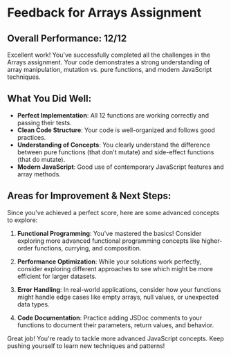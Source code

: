 # Feedback for Arrays Assignment

## Overall Performance: 12/12

Excellent work! You've successfully completed all the challenges in the Arrays assignment. Your code demonstrates a strong understanding of array manipulation, mutation vs. pure functions, and modern JavaScript techniques.

## What You Did Well:

- **Perfect Implementation**: All 12 functions are working correctly and passing their tests.
- **Clean Code Structure**: Your code is well-organized and follows good practices.
- **Understanding of Concepts**: You clearly understand the difference between pure functions (that don't mutate) and side-effect functions (that do mutate).
- **Modern JavaScript**: Good use of contemporary JavaScript features and array methods.

## Areas for Improvement & Next Steps:

Since you've achieved a perfect score, here are some advanced concepts to explore:

1. **Functional Programming**: You've mastered the basics! Consider exploring more advanced functional programming concepts like higher-order functions, currying, and composition.

2. **Performance Optimization**: While your solutions work perfectly, consider exploring different approaches to see which might be more efficient for larger datasets.

3. **Error Handling**: In real-world applications, consider how your functions might handle edge cases like empty arrays, null values, or unexpected data types.

4. **Code Documentation**: Practice adding JSDoc comments to your functions to document their parameters, return values, and behavior.

Great job! You're ready to tackle more advanced JavaScript concepts. Keep pushing yourself to learn new techniques and patterns!
